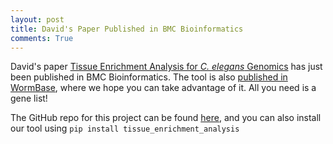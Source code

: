 ```yaml
---
layout: post
title: David's Paper Published in BMC Bioinformatics
comments: True
---
```


David's paper [Tissue Enrichment Analysis for *C. elegans* Genomics](http://bmcbioinformatics.biomedcentral.com/articles/10.1186/s12859-016-1229-9) has just been published in BMC Bioinformatics. The tool is also [published in WormBase](http://www.wormbase.org/tools/enrichment/tea/tea.cgi), where we hope you can take advantage of it. All you need is a gene list!

The GitHub repo for this project can be found [here](https://github.com/dangeles/TissueEnrichmentAnalysis), and you can also install our tool using `pip install tissue_enrichment_analysis`

